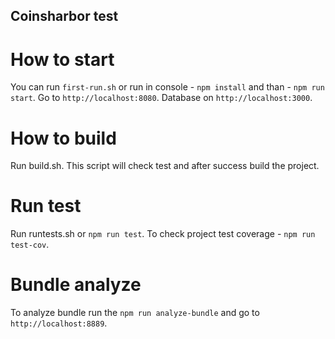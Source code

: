 
Coinsharbor test
----------------

How to start
============

You can run `first-run.sh` or run in console - `npm install`
and than - `npm run start`. Go to `http://localhost:8080`.
Database on `http://localhost:3000`.

How to build
============

Run build.sh. This script will check test and after success
build the project.

Run test
========

Run runtests.sh or `npm run test`.
To check project test coverage - `npm run test-cov`.

Bundle analyze
==============

To analyze bundle run the `npm run analyze-bundle`
and go to `http://localhost:8889`.
